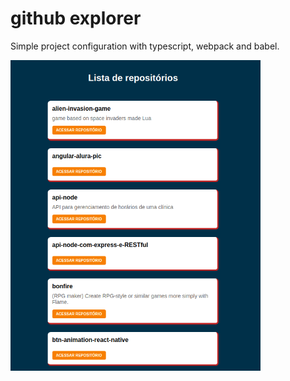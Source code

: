 # github explorer

Simple project configuration with typescript, webpack and babel.

<img src="./doc/print.png" width="400">
